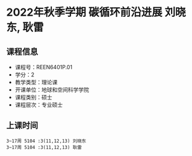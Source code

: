 # 2022年秋季学期 碳循环前沿进展 刘晓东, 耿雷






## 课程信息

- 课程号：REEN6401P.01
- 学分：2
- 教学类型：理论课
- 开课单位：地球和空间科学学院
- 课程类别：硕士
- 课程层次：专业硕士

## 上课时间

```
3~17周 5104 :3(11,12,13) 刘晓东
3~17周 5104 :3(11,12,13) 耿雷
```

